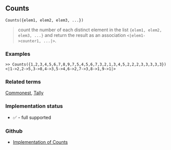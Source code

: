 ## Counts

```
Counts({elem1, elem2, elem3, ...})
```

> count the number of each distinct element in the list `{elem1, elem2, elem3, ...}` and return the result as an association `<|elem1->counter1, ...|>`.

### Examples

```
>> Counts({1,2,3,4,5,6,7,8,9,7,5,4,5,6,7,3,2,1,3,4,5,2,2,2,3,3,3,3,3})
<|1->2,2->5,3->8,4->3,5->4,6->2,7->3,8->1,9->1|>
```

### Related terms 
[Commonest](Commonest.md), [Tally](Tally.md)

### Implementation status

* &#x2705; - full supported

### Github

* [Implementation of Counts](https://github.com/axkr/symja_android_library/blob/master/symja_android_library/matheclipse-core/src/main/java/org/matheclipse/core/builtin/AssociationFunctions.java#L536) 
